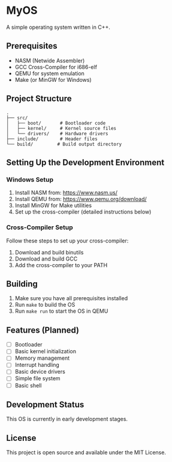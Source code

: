 # MyOS

A simple operating system written in C++.

## Prerequisites

- NASM (Netwide Assembler)
- GCC Cross-Compiler for i686-elf
- QEMU for system emulation
- Make (or MinGW for Windows)

## Project Structure

```
.
├── src/
│   ├── boot/       # Bootloader code
│   ├── kernel/     # Kernel source files
│   └── drivers/    # Hardware drivers
├── include/        # Header files
└── build/         # Build output directory
```

## Setting Up the Development Environment

### Windows Setup
1. Install NASM from: https://www.nasm.us/
2. Install QEMU from: https://www.qemu.org/download/
3. Install MinGW for Make utilities
4. Set up the cross-compiler (detailed instructions below)

### Cross-Compiler Setup
Follow these steps to set up your cross-compiler:
1. Download and build binutils
2. Download and build GCC
3. Add the cross-compiler to your PATH

## Building

1. Make sure you have all prerequisites installed
2. Run `make` to build the OS
3. Run `make run` to start the OS in QEMU

## Features (Planned)

- [ ] Bootloader
- [ ] Basic kernel initialization
- [ ] Memory management
- [ ] Interrupt handling
- [ ] Basic device drivers
- [ ] Simple file system
- [ ] Basic shell

## Development Status

This OS is currently in early development stages.

## License

This project is open source and available under the MIT License. 